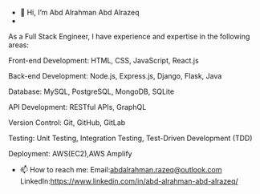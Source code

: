 - 👋 Hi, I’m Abd Alrahman Abd Alrazeq
- 
As a Full Stack Engineer, I have experience and expertise in the following areas:

Front-end Development: HTML, CSS, JavaScript, React.js

Back-end Development: Node.js, Express.js, Django, Flask, Java

Database: MySQL, PostgreSQL, MongoDB, SQLite

API Development: RESTful APIs, GraphQL

Version Control: Git, GitHub, GitLab

Testing: Unit Testing, Integration Testing, Test-Driven Development (TDD)

Deployment: AWS(EC2),AWS Amplify

- 📫 How to reach me: Email:abdalrahman.razeq@outlook.com  LinkedIn:https://www.linkedin.com/in/abd-alrahman-abd-alrazeq/

<!---
A-AbdAlrazeq/A-AbdAlrazeq is a ✨ special ✨ repository because its `README.md` (this file) appears on your GitHub profile.
You can click the Preview link to take a look at your changes.
--->
